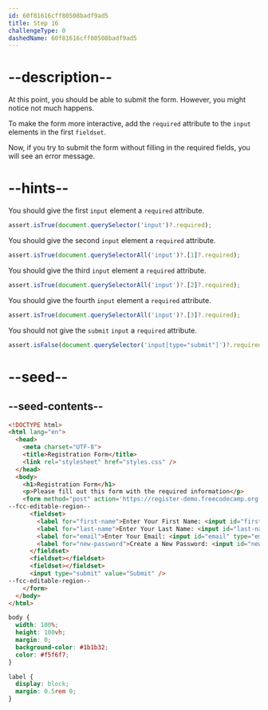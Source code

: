```yaml
---
id: 60f81616cff80508badf9ad5
title: Step 16
challengeType: 0
dashedName: 60f81616cff80508badf9ad5
---
```


# --description--

At this point, you should be able to submit the form. However, you might notice not much happens.

To make the form more interactive, add the `required` attribute to the `input` elements in the first `fieldset`.

Now, if you try to submit the form without filling in the required fields, you will see an error message.

# --hints--

You should give the first `input` element a `required` attribute.

```js
assert.isTrue(document.querySelector('input')?.required);
```

You should give the second `input` element a `required` attribute.

```js
assert.isTrue(document.querySelectorAll('input')?.[1]?.required);
```

You should give the third `input` element a `required` attribute.

```js
assert.isTrue(document.querySelectorAll('input')?.[2]?.required);
```

You should give the fourth `input` element a `required` attribute.

```js
assert.isTrue(document.querySelectorAll('input')?.[3]?.required);
```

You should not give the `submit` `input` a `required` attribute.

```js
assert.isFalse(document.querySelector('input[type="submit"]')?.required);
```

# --seed--

## --seed-contents--

```html
<!DOCTYPE html>
<html lang="en">
  <head>
    <meta charset="UTF-8">
    <title>Registration Form</title>
    <link rel="stylesheet" href="styles.css" />
  </head>
  <body>
    <h1>Registration Form</h1>
    <p>Please fill out this form with the required information</p>
    <form method="post" action='https://register-demo.freecodecamp.org'>
--fcc-editable-region--
      <fieldset>
        <label for="first-name">Enter Your First Name: <input id="first-name" type="text" /></label>
        <label for="last-name">Enter Your Last Name: <input id="last-name" type="text" /></label>
        <label for="email">Enter Your Email: <input id="email" type="email" /></label>
        <label for="new-password">Create a New Password: <input id="new-password" type="password" /></label>
      </fieldset>
      <fieldset></fieldset>
      <fieldset></fieldset>
      <input type="submit" value="Submit" />
--fcc-editable-region--
    </form>
  </body>
</html>
```

```css
body {
  width: 100%;
  height: 100vh;
  margin: 0;
  background-color: #1b1b32;
  color: #f5f6f7;
}

label {
  display: block;
  margin: 0.5rem 0;
}

```

